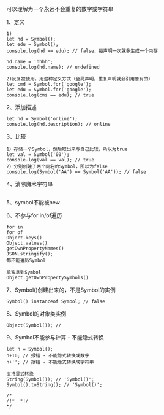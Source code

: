 可以理解为一个永远不会重复的数字或字符串

1、定义

```
1)
let hd = Symbol();
let edu = Symbol();
console.log(hd == edu); // false，每声明一次就多生成一个内存

hd.name = 'hhhh';
console.log(hd.name); // undefined

2)反复被使用，用这种定义方式（全局声明，重复声明就会引用原有的）
let cmd = Symbol.for('google');
let edu = Symbol.for('google');
console.log(cms == edu); // true
```

2、添加描述

```
let hd = Symbol('online');
console.log(hd.description); // online
```

3、比较

```
1）存储一个Symbol，然后取出来与自己比较，所以为true
let val = Symbol('00');
console.log(val == val); // true
2）分别创建了两个同名的Symbol，所以为false
console.log(Symbol('AA') == Symbol('AA')); // false
```

4、消除魔术字符串

```

```

5、symbol不能被new

6、不参与for in/of遍历

```
for in
for of
Object.keys()
Object.values()
getOwnPropertyNames()
JSON.stringify();
都不能遍历Symbol

单独拿到Symbol
Object.getOwnPropertySymbols()
```

7、Symbol()创建出来的，不是Symbol的实例

```
Symbol() instanceof Symbol; // false
```

8、Symbol的对象类实例

```
Object(Symbol()); // 
```

9、Symbol不能参与计算 - 不能隐式转换

```
let n = Symbol();
n+10; // 报错 - 不能隐式转换成数字
n+''; // 报错 - 不能隐式转换成字符串

支持显式转换
String(Symbol()); // 'Symbol()';
Symbol().toString(); // 'Symbol()';

/* 
/!*  *!/
*/
```

